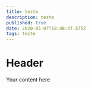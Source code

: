 ```yaml
---
title: teste
description: teste
published: true
date: 2020-05-07T18:48:47.575Z
tags: teste
---
```


# Header
Your content here